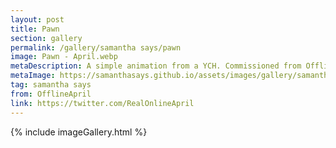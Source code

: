 ```yaml
---
layout: post
title: Pawn
section: gallery
permalink: /gallery/samantha says/pawn
image: Pawn - April.webp
metaDescription: A simple animation from a YCH. Commissioned from OfflineApril.
metaImage: https://samanthasays.github.io/assets/images/gallery/samantha says/Pawn - April.webp
tag: samantha says
from: OfflineApril
link: https://twitter.com/RealOnlineApril
---
```

{% include imageGallery.html %}